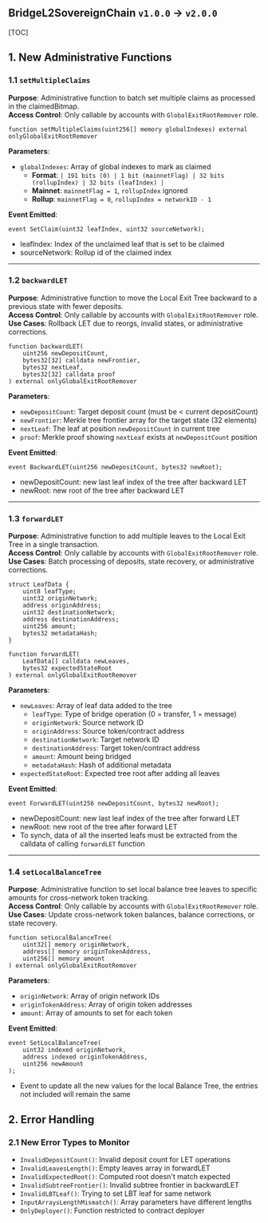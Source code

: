 
## BridgeL2SovereignChain `v1.0.0` → `v2.0.0`
[TOC]

## 1. New Administrative Functions

### 1.1 `setMultipleClaims`

**Purpose**: Administrative function to batch set multiple claims as processed in the claimedBitmap.  
**Access Control**: Only callable by accounts with `GlobalExitRootRemover` role.

```solidity
function setMultipleClaims(uint256[] memory globalIndexes) external onlyGlobalExitRootRemover
```

**Parameters**:

- `globalIndexes`: Array of global indexes to mark as claimed
    - **Format**: `| 191 bits (0) | 1 bit (mainnetFlag) | 32 bits (rollupIndex) | 32 bits (leafIndex) |`
    - **Mainnet**: `mainnetFlag = 1`, `rollupIndex` ignored
    - **Rollup**: `mainnetFlag = 0`, `rollupIndex = networkID - 1`

**Event Emitted**:

```solidity
event SetClaim(uint32 leafIndex, uint32 sourceNetwork);
```

- leafIndex: Index of the unclaimed leaf that is set to be claimed
- sourceNetwork: Rollup id of the claimed index

---

### 1.2 `backwardLET`

**Purpose**: Administrative function to move the Local Exit Tree backward to a previous state with fewer deposits.  
**Access Control**: Only callable by accounts with `GlobalExitRootRemover` role.  
**Use Cases**: Rollback LET due to reorgs, invalid states, or administrative corrections.

```solidity
function backwardLET(
    uint256 newDepositCount,
    bytes32[32] calldata newFrontier,
    bytes32 nextLeaf,
    bytes32[32] calldata proof
) external onlyGlobalExitRootRemover
```

**Parameters**:

- `newDepositCount`: Target deposit count (must be < current depositCount)
- `newFrontier`: Merkle tree frontier array for the target state (32 elements)
- `nextLeaf`: The leaf at position `newDepositCount` in current tree
- `proof`: Merkle proof showing `nextLeaf` exists at `newDepositCount` position

**Event Emitted**:

```solidity
event BackwardLET(uint256 newDepositCount, bytes32 newRoot);
```

- newDepositCount: new last leaf index of the tree after backward LET
- newRoot: new root of the tree after backward LET

---

### 1.3 `forwardLET`

**Purpose**: Administrative function to add multiple leaves to the Local Exit Tree in a single transaction.  
**Access Control**: Only callable by accounts with `GlobalExitRootRemover` role.  
**Use Cases**: Batch processing of deposits, state recovery, or administrative corrections.

```solidity
struct LeafData {
    uint8 leafType;
    uint32 originNetwork;
    address originAddress;
    uint32 destinationNetwork;
    address destinationAddress;
    uint256 amount;
    bytes32 metadataHash;
}

function forwardLET(
    LeafData[] calldata newLeaves,
    bytes32 expectedStateRoot
) external onlyGlobalExitRootRemover
```

**Parameters**:

- `newLeaves`: Array of leaf data added to the tree
    - `leafType`: Type of bridge operation (0 = transfer, 1 = message)
    - `originNetwork`: Source network ID
    - `originAddress`: Source token/contract address
    - `destinationNetwork`: Target network ID
    - `destinationAddress`: Target token/contract address
    - `amount`: Amount being bridged
    - `metadataHash`: Hash of additional metadata
- `expectedStateRoot`: Expected tree root after adding all leaves

**Event Emitted**:

```solidity
event ForwardLET(uint256 newDepositCount, bytes32 newRoot);
```

- newDepositCount: new last leaf index of the tree after forward LET
- newRoot: new root of the tree after forward LET
- To synch, data of all the inserted leafs must be extracted from the calldata of calling `forwardLET` function

---

### 1.4 `setLocalBalanceTree`

**Purpose**: Administrative function to set local balance tree leaves to specific amounts for cross-network token tracking.  
**Access Control**: Only callable by accounts with `GlobalExitRootRemover` role.  
**Use Cases**: Update cross-network token balances, balance corrections, or state recovery.

```solidity
function setLocalBalanceTree(
    uint32[] memory originNetwork,
    address[] memory originTokenAddress,
    uint256[] memory amount
) external onlyGlobalExitRootRemover
```

**Parameters**:

- `originNetwork`: Array of origin network IDs
- `originTokenAddress`: Array of origin token addresses
- `amount`: Array of amounts to set for each token

**Event Emitted**:

```solidity
event SetLocalBalanceTree(
    uint32 indexed originNetwork,
    address indexed originTokenAddress,
    uint256 newAmount
);
```

- Event to update all the new values for the local Balance Tree, the entries not included will remain the same

## 2. Error Handling

### 2.1 New Error Types to Monitor

- `InvalidDepositCount()`: Invalid deposit count for LET operations
- `InvalidLeavesLength()`: Empty leaves array in forwardLET
- `InvalidExpectedRoot()`: Computed root doesn't match expected
- `InvalidSubtreeFrontier()`: Invalid subtree frontier in backwardLET
- `InvalidLBTLeaf()`: Trying to set LBT leaf for same network
- `InputArraysLengthMismatch()`: Array parameters have different lengths
- `OnlyDeployer()`: Function restricted to contract deployer